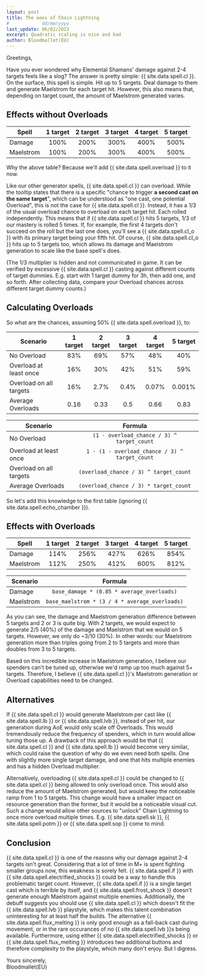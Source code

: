```yaml
---
layout: post
title: The woes of Chain Lightning
#            dd/mm/yyyy
last_update: 06/02/2023
excerpt: Quadratic scaling is nice and bad
author: Bloodmallet(EU)
---
```


Greetings,

Have you ever wondered why Elemental Shamans' damage against 2-4 targets feels like a slog? The answer is pretty simple: {{ site.data.spell.cl }}.
On the surface, this spell is simple. Hit up to 5 targets. Deal damage to them and generate Maelstrom for each target hit.
However, this also means that, depending on target count, the amount of Maelstrom generated varies.


## Effects without Overloads

Spell | 1 target | 2 target | 3 target | 4 target | 5 target
--- | :---: | :---: | :---: | :---: | :---:
Damage | 100% | 200% | 300% | 400% | 500%
Maelstrom | 100% | 200% | 300% | 400% | 500%

Why the above table? Because we'll add {{ site.data.spell.overload }} to it now.

Like our other generator spells, {{ site.data.spell.cl }} can overload.
While the tooltip states that there is a specific "chance to trigger **a second cast on the same target**", which can be understood as "one cast, one potential Overload", this is not the case for {{ site.data.spell.cl }}.
Instead, it has a 1/3 of the usual overload chance to overload on each target hit. Each rolled independently.
This means that if {{ site.data.spell.cl }} hits 5 targets, 1/3 of our mastery is rolled 5 times.
If, for example, the first 4 targets don't succeed on the roll but the last one does, you'll see a {{ site.data.spell.cl_o }} with its primary target being your fifth hit.
Of course, {{ site.data.spell.cl_o }} hits up to 5 targets too, which allows its damage and Maelstrom generation to scale like the base spell's does.

(The 1/3 multiplier is hidden and not communicated in game.
It can be verified by excessive {{ site.data.spell.cl }} casting against different counts of target dummies.
E.g. start with 1 target dummy for 3h, then add one, and so forth.
After collecting data, compare your Overload chances across different target dummy counts.)


## Calculating Overloads

So what are the chances, assuming 50% {{ site.data.spell.overload }}, to:

Scenario | 1 target | 2 target | 3 target | 4 target | 5 target
--- | :---: | :---: | :---: | :---: | :---:
No Overload | 83% | 69% | 57% | 48% | 40%
Overload at least once | 16% | 30% | 42% | 51% | 59%
Overload on all targets | 16% | 2.7% | 0.4% | 0.07% | 0.001%
Average Overloads | 0.16 | 0.33 | 0.5 | 0.66 | 0.83

Scenario | Formula
--- | :---:
No Overload | `(1 - overload_chance / 3) ^ target_count`
Overload at least once | `1 - (1 - overload_chance / 3) ^ target_count`
Overload on all targets |  `(overload_chance / 3) ^ target_count`
Average Overloads | `(overload_chance / 3) * target_count`


So let's add this knowledge to the first table (ignoring {{ site.data.spell.echo_chamber }}).


## Effects with Overloads

Spell | 1 target | 2 target | 3 target | 4 target | 5 target
--- | :---: | :---: | :---: | :---: | :---:
Damage | 114% | 256% | 427% | 626% | 854%
Maelstrom | 112% | 250% | 412% | 600% | 812%

Scenario | Formula
--- | :---:
Damage | `base_damage * (0.85 * average_overloads)`
Maelstrom | `base_maelstrom * (3 / 4 * average_overloads)`

As you can see, the damage and Maelstrom generation difference between 5 targets and 2 or 3 is quite big.
With 2 targets, we would expect to generate 2/5 (40%) of the damage and Maelstrom that we would on 5 targets.
However, we only do ~3/10 (30%).
In other words: our Maelstrom generation more than triples going from 2 to 5 targets and more than doubles from 3 to 5 targets.

Based on this incredible increase in Maelstrom generation, I believe our spenders can't be tuned up, otherwise we'd ramp up too much against 5+ targets.
Therefore, I believe {{ site.data.spell.cl }}'s Maelstrom generation or Overload capabilities need to be changed.


## Alternatives

If {{ site.data.spell.cl }} would generate Maelstrom per cast like {{ site.data.spell.lb }} or {{ site.data.spell.lvb }}, instead of per hit, our generation during AoE would only scale off Overloads.
This would tremendously reduce the frequency of spenders, which in turn would allow tuning those up.
A drawback of this approach would be that {{ site.data.spell.cl }} and {{ site.data.spell.lb }} would become very similar, which could raise the question of why do we even need both spells.
One with slightly more single target damage, and one that hits multiple enemies and has a hidden Overload multiplier.

Alternatively, overloading {{ site.data.spell.cl }} could be changed to {{ site.data.spell.cl }} being allowed to only overload once.
This would also reduce the amount of Maelstrom generated, but would keep the noticeable ramp from 1 to 5 targets.
This change would have a smaller impact on resource generation than the former, but it would be a noticeable visual cut.
Such a change would allow other sources to "unlock" Chain Lightning to once more overload multiple times. E.g. {{ site.data.spell.sk }}, {{ site.data.spell.potm }} or {{ site.data.spell.sop }} come to mind.


## Conclusion

{{ site.data.spell.cl }} is one of the reasons why our damage against 2-4 targets isn't great.
Considering that a lot of time in M+ is spent fighting smaller groups now, this weakness is sorely felt.
{{ site.data.spell.if }} with {{ site.data.spell.electrified_shocks }} could be a way to handle this problematic target count.
However, {{ site.data.spell.if }} is a single target cast which is terrible by itself, and {{ site.data.spell.frost_shock }} doesn't generate enough Maelstrom against multiple enemies.
Additionally, the debuff suggests you should use {{ site.data.spell.cl }} which doesn't fit the {{ site.data.spell.lvb }} playstyle, which makes this talent combination uninteresting for at least half the builds.
The alternative {{ site.data.spell.flux_melting }} is only good enough as a fall-back cast during movement, or in the rare occurances of no {{ site.data.spell.lvb }}s being available.
Furthermore, using either {{ site.data.spell.electrified_shocks }} or {{ site.data.spell.flux_melting }} introduces two additional buttons and therefore complexity to the playstyle, which many don't enjoy.
But I digress.

Yours sincerely,<br/>
Bloodmallet(EU)
